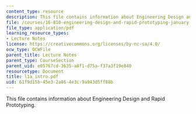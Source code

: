 ```yaml
---
content_type: resource
description: This file contains information about Engineering Design and Rapid Prototyping.
file: /courses/16-810-engineering-design-and-rapid-prototyping-january-iap-2007/61f9d15b45e32a864e3c9a943d5ff88b_l1a_intro.pdf
file_type: application/pdf
learning_resource_types:
- Lecture Notes
license: https://creativecommons.org/licenses/by-nc-sa/4.0/
ocw_type: OCWFile
parent_title: Lecture Notes
parent_type: CourseSection
parent_uid: e05767cd-3635-a8f1-d75a-f37a3f19e840
resourcetype: Document
title: l1a_intro.pdf
uid: 61f9d15b-45e3-2a86-4e3c-9a943d5ff88b
---
```

This file contains information about Engineering Design and Rapid Prototyping.